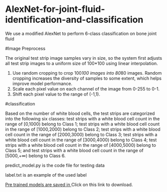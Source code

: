 # AlexNet-for-joint-fluid-identification-and-classification
We use a modified AlexNet to perform 6-class classification on bone joint fluid

#Image Preprocess

The original test strip image samples vary in size, so the system first adjusts all test strip images to a uniform size of 100*100 using linear interpolation.
1) Use random cropping to crop 100*100 images into 80*80 images. Random cropping increases the diversity of samples to some extent, which helps improve model performance.
2) Scale each pixel value on each channel of the image from 0-255 to 0-1.
3) Shift each pixel value to the range of (-1,1).

#classification 

Based on the number of white blood cells, the test strips are categorized into the following six classes: test strips with a white blood cell count in the range of [0,1000) belong to Class 1; test strips with a white blood cell count in the range of [1000,2000) belong to Class 2; test strips with a white blood cell count in the range of [2000,3000) belong to Class 3; test strips with a white blood cell count in the range of [3000,4000) belong to Class 4; test strips with a white blood cell count in the range of [4000,5000) belong to Class 5; and test strips with a white blood cell count in the range of [5000,+∞) belong to Class 6.

predict_model.py is the code file for testing data

label.txt is an example of the used label


   [Pre trained models are saved in
](https://huggingface.co/YU123ing/AlexNet_modified/blob/main/final_model.pth)  Click on this link to download.
